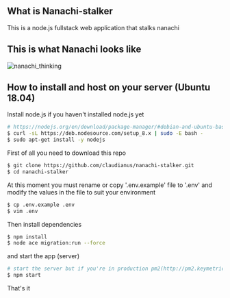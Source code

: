 ## What is Nanachi-stalker
This is a node.js fullstack web application that stalks nanachi
## This is what Nanachi looks like
![nanachi_thinking](https://s.put.re/YHhnnwi.jpg "This is Nanachi")
## How to install and host on your server (Ubuntu 18.04)
Install node.js if you haven't installed node.js yet
```bash
# https://nodejs.org/en/download/package-manager/#debian-and-ubuntu-based-linux-distributions
$ curl -sL https://deb.nodesource.com/setup_8.x | sudo -E bash -
$ sudo apt-get install -y nodejs
``` 


First of all you need to download this repo
```bash
$ git clone https://github.com/claudianus/nanachi-stalker.git
$ cd nanachi-stalker
```

At this moment you must rename or copy '.env.example' file to '.env' and modify the values in the file to suit your environment

```bash
$ cp .env.example .env
$ vim .env
```

Then install dependencies

```bash
$ npm install
$ node ace migration:run --force
```

and start the app (server)

```bash
# start the server but if you're in production pm2(http://pm2.keymetrics.io/) is recommended
$ npm start
```

That's it

